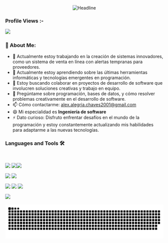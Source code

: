 <div align=center>
        <img src="https://readme-typing-svg.herokuapp.com?color=%236FDA44&size=32&center=true&vCenter=true&width=600&height=50&lines=Hola+soy+Alexander+%F0%9F%91%8B;Ingeniero+de+Software;Back-End+Engineer;Problem+Solver;Freelancer;Open-Source+Enthusiast" alt="Headline" />
    </div>
    

<p align="right"> <h3>Profile Views :-</h3> 
  </p>

<img src="https://profile-counter.glitch.me/AlexanderA31/count.svg">

### 💫 About Me:
- 🔭 Actualmente estoy trabajando en la creación de sistemas innovadores, como un sistema de venta en línea con alertas tempranas para proveedores.
- 🌱 Actualmente estoy aprendiendo sobre las últimas herramientas informáticas y tecnologías emergentes en programación.
- 👯 Estoy buscando colaborar en proyectos de desarrollo de software que involucren soluciones creativas y trabajo en equipo.
- 💬 Pregúntame sobre programación, bases de datos, y cómo resolver problemas creativamente en el desarrollo de software.
- 📫 Cómo contactarme: alex.alegria.chaves2001@gmail.com
- 😄 Mi especialidad es **Ingeniería de software**
- ⚡ Dato curioso: Disfruto enfrentar desafíos en el mundo de la programación y estoy constantemente actualizando mis habilidades para adaptarme a las nuevas tecnologías.  

### Languages and Tools 🛠 

<br>

<img src="https://img.icons8.com/color/48/000000/html-5--v1.png"/> <img src="https://img.icons8.com/color/48/000000/css3.png"/><img src="https://img.icons8.com/color/48/000000/javascript--v1.png"/>  

 <img src="https://img.icons8.com/officel/48/000000/php-logo.png"/> <img src="https://img.icons8.com/fluency/48/000000/laravel.png"/> 

<img src="https://img.icons8.com/color/48/000000/mysql-logo.png"/> <img src="https://img.icons8.com/color/48/000000/mongodb.png"/> 
<img src="https://img.icons8.com/color/48/000000/cucumber.png"/>

<img src="https://img.icons8.com/color/48/000000/npm.png"/>

<br>



<p align="center">
  <img  src="https://raw.githubusercontent.com/Elanza-48/Elanza-48/main/resources/img/github-contribution-grid-snake.svg"
    alt="example" />
</p>
